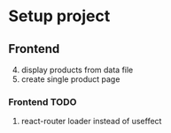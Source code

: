 # Setup project

## Frontend

4. display products from data file
5. create single product page

### Frontend TODO

1. react-router loader instead of useffect
